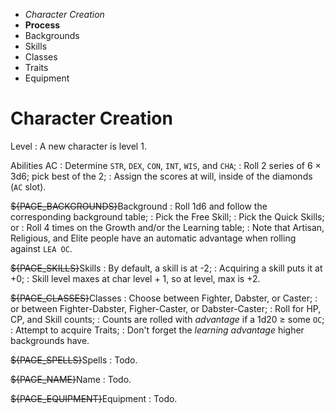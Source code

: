 
<!-- .margin.compass -->
* _Character Creation_
* **Process**
* Backgrounds
* Skills
* Classes
* Traits
* Equipment


# Character Creation

Level
: A new character is level 1.

Abilities AC
: Determine `STR`, `DEX`, `CON`, `INT`, `WIS`, and `CHA`;
: Roll 2 series of 6 × 3d6; pick best of the 2;
: Assign the scores at will, inside of the diamonds (`AC` slot).

~~${PAGE_BACKGROUNDS}~~Background
: Roll 1d6 and follow the corresponding background table;
: Pick the Free Skill;
: Pick the Quick Skills; or
: Roll 4 times on the Growth and/or the Learning table;
: Note that Artisan, Religious, and Elite people have an automatic advantage when rolling against `LEA OC`.

~~${PAGE_SKILLS}~~Skills
: By default, a skill is at -2;
: Acquiring a skill puts it at +0;
: Skill level maxes at char level + 1, so at level, max is +2.

~~${PAGE_CLASSES}~~Classes
: Choose between Fighter, Dabster, or Caster;
: or between Fighter-Dabster, Figher-Caster, or Dabster-Caster;
: Roll for HP, CP, and Skill counts;
: Counts are rolled with _advantage_ if a 1d20 ≥ some `OC`;
: Attempt to acquire Traits;
: Don't forget the _learning advantage_ higher backgrounds have.

~~${PAGE_SPELLS}~~Spells
: Todo.

~~${PAGE_NAME}~~Name
: Todo.

~~${PAGE_EQUIPMENT}~~Equipment
: Todo.

<!--
~~p6~~Ability TCs
: Compute `STR TC`, `DEX TC`, `CON TC`, `INT TC`, `WIS TC`, and `CHA TC`;
: `STR TC` = 21 - `STR` and so on.

~~p6~~Other TCs
: Compute `Body TC`, `Soul TC`, `Physical TC`, `Evasion TC`, `Mental TC`, `Learning TC`, `Impulse TC`, and `All TC`.

~~p6~~Initiative
: The INI modifier is equal to 21 - `Impulse TC`;
: Compute other `DC`s (21 - `TC`).

~~p10-11~~Class
: Select a character class;
: `Fighter`, `Dabster`, or `Caster`.

~~p12-13~~Traits
: They represent side talents or particular specializations;
: Choose a trait and if 1d20 ≥ Trait Ability TC, add 1 level to it, else nothing.

~~p7~~Skills
: Pick 2 extra skills (caster skills are off limits for non `Casters`)

~~p14~~Hit Points
: `Fighter` → 1d8+3 | `Dabster` → 1d8 |<br/>`Caster` → 1d8-1;
: Roll 1d20  ≥ `CON TC`, if successful roll 2d8 and keep the best else roll 1d8;
: Apply trait modifiers if any;
: Minimum HP is 1.

~~p14~~Cast Points
: `Caster` → 1d8 | `Dabster/Fighter - Caster` → 1d6;
: Roll 1d20 ≥ `Mental TC`, if successful, roll 2 dice keep the best, else roll 1 die;
: Apply trait modifiers if any;
: Minimum CP is 1.

~~p31~~Spells
: A `Caster` is granted 2 _spell forms_ and 1 _spell colour_;
: Roll 1d20 ≥ `Soul TC`, grant a 2nd _spell colour_ if successful.

~~p15~~Name
: Give the character a name.

~~p16-17~~Equipment
: Determine the equipment of the character with the referee.
-->

